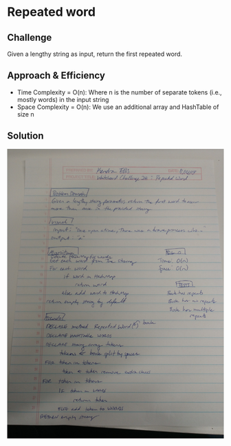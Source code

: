 # Repeated word

## Challenge
Given a lengthy string as input, return the first repeated word.

## Approach & Efficiency
* Time Complexity = O(n): Where n is the number of separate tokens (i.e., mostly words) in the input string
* Space Complexity = O(n): We use an additional array and HashTable of size n

 

## Solution
![whiteboard-image](../../assets/repeated_word.jpg)

